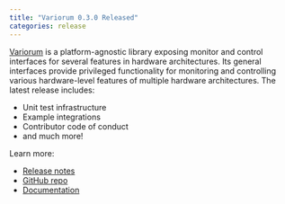 ```yaml
---
title: "Variorum 0.3.0 Released"
categories: release
---
```


[Variorum](https://github.com/LLNL/variorum) is a platform-agnostic library exposing monitor and control interfaces for several features in hardware architectures. Its general interfaces provide privileged functionality for monitoring and controlling various hardware-level features of multiple hardware architectures. The latest release includes:
- Unit test infrastructure
- Example integrations
- Contributor code of conduct
- and much more!


Learn more:
- [Release notes](https://github.com/LLNL/variorum/releases/tag/v0.3.0)
- [GitHub repo](https://github.com/LLNL/variorum)
- [Documentation](https://variorum.readthedocs.io/en/latest/)
